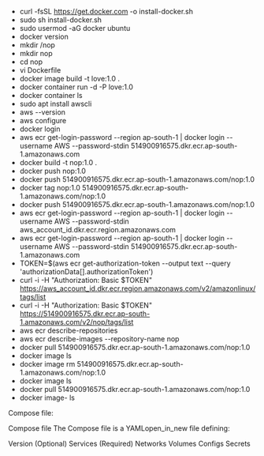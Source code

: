 - curl -fsSL https://get.docker.com -o install-docker.sh
- sudo sh install-docker.sh
- sudo usermod -aG docker ubuntu
- docker version
- mkdir /nop
- mkdir nop
- cd nop
- vi Dockerfile
- docker image build -t love:1.0 .
- docker container run -d -P love:1.0
- docker container ls
- sudo apt install awscli
- aws --version
- aws configure
- docker login
- aws ecr get-login-password --region ap-south-1 | docker login --username AWS --password-stdin 514900916575.dkr.ecr.ap-south-1.amazonaws.com
- docker build -t nop:1.0 .
- docker push nop:1.0
- docker push 514900916575.dkr.ecr.ap-south-1.amazonaws.com/nop:1.0
- docker tag nop:1.0 514900916575.dkr.ecr.ap-south-1.amazonaws.com/nop:1.0
- docker push 514900916575.dkr.ecr.ap-south-1.amazonaws.com/nop:1.0
- aws ecr get-login-password --region ap-south-1 | docker login --username AWS --password-stdin aws_account_id.dkr.ecr.region.amazonaws.com
- aws ecr get-login-password --region ap-south-1 | docker login --username AWS --password-stdin  514900916575.dkr.ecr.ap-south-1.amazonaws.com
- TOKEN=$(aws ecr get-authorization-token --output text --query 'authorizationData[].authorizationToken')
- curl -i -H "Authorization: Basic $TOKEN" https://aws_account_id.dkr.ecr.region.amazonaws.com/v2/amazonlinux/tags/list
- curl -i -H "Authorization: Basic $TOKEN" https://514900916575.dkr.ecr.ap-south-1.amazonaws.com/v2/nop/tags/list
- aws ecr describe-repositories
- aws ecr describe-images --repository-name nop
- docker pull 514900916575.dkr.ecr.ap-south-1.amazonaws.com/nop:1.0
- docker image ls
- docker image rm 514900916575.dkr.ecr.ap-south-1.amazonaws.com/nop:1.0
- docker image ls
- docker pull 514900916575.dkr.ecr.ap-south-1.amazonaws.com/nop:1.0
- docker image- ls


Compose file:

Compose file 
The Compose file is a YAMLopen_in_new file defining:

Version (Optional)
Services (Required)
Networks
Volumes
Configs
Secrets